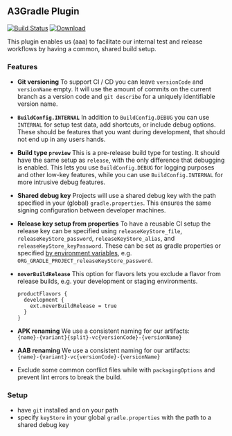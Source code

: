 ## A3Gradle Plugin

[![Build Status](https://travis-ci.org/allaboutapps/A3GradlePlugin.svg?branch=master)](https://travis-ci.org/allaboutapps/A3GradlePlugin)
 [![Download](https://api.bintray.com/packages/allaboutapps/A3-Android/at.allaboutapps.gradle.plugin/images/download.svg) ](https://bintray.com/allaboutapps/A3-Android/at.allaboutapps.gradle.plugin/_latestVersion)


This plugin enables us (aaa) to facilitate our internal test and release workflows by having a common, shared build setup.

### Features
* **Git versioning** To support CI / CD you can leave `versionCode` and `versionName` empty. It will use the amount of commits on the current branch as a version code and `git describe` for a uniquely identifiable version name.

* **`BuildConfig.INTERNAL`** In addition to `BuildConfig.DEBUG` you can use `INTERNAL` for setup test data, add shortcuts, or include debug options. These should be features that you want during development, that should not end up in any users hands.

* **Build type `preview`** This is a pre-release build type for testing. It should have the same setup as `release`, with the only difference that debugging is enabled. This lets you use `BuildConfig.DEBUG` for logging purposes and other low-key features, while you can use `BuildConfig.INTERNAL` for more intrusive debug features.

* **Shared debug key** Projects will use a shared debug key with the path specified in your (global) `gradle.properties`. This ensures the same signing configuration between developer machines.

* **Release key setup from properties** To have a reusable CI setup the release key can be specified using `releaseKeyStore_file`, `releaseKeyStore_password`, `releaseKeyStore_alias`, and `releaseKeyStore_keyPassword`. These can be set as gradle properties or specified [by environment variables](https://docs.gradle.org/current/userguide/build_environment.html), e.g. `ORG_GRADLE_PROJECT_releaseKeyStore_password`. 

* **`neverBuildRelease`** This option for flavors lets you exclude a flavor from release builds, e.g. your development or staging environments.

      productFlavors {
        development {
          ext.neverBuildRelease = true
        }
      }

* **APK renaming** We use a consistent naming for our artifacts:  
`{name}-{variant}{split}-vc{versionCode}-{versionName}`

* **AAB renaming** We use a consistent naming for our artifacts:  
`{name}-{variant}-vc{versionCode}-{versionName}`


* Exclude some common conflict files while with `packagingOptions` and prevent lint errors to break the build.

### Setup
* have `git` installed and on your path
* specify `keyStore` in your global `gradle.properties` with the path to a shared debug key
